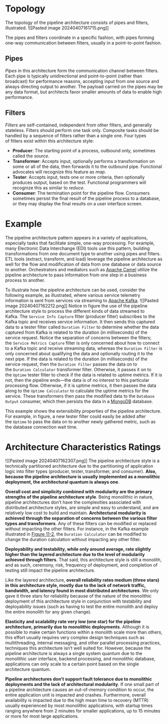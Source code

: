 # Topology
The topology of the pipeline architecture consists of pipes and filters, illustrated.
![[Pasted image 20240407161715.png]]

The pipes and filters coordinate in a specific fashion, with pipes forming one-way communication between filters, usually in a point-to-point fashion.
## Pipes
_Pipes_ in this architecture form the communication channel between filters. Each pipe is typically unidirectional and point-to-point (rather than broadcast) for performance reasons, accepting input from one source and always directing output to another. The payload carried on the pipes may be any data format, but architects favor smaller amounts of data to enable high performance.
## Filters
_Filters_ are self-contained, independent from other filters, and generally stateless. Filters should perform one task only. Composite tasks should be handled by a sequence of filters rather than a single one.
Four types of filters exist within this architecture style:
- **Producer**: The starting point of a process, outbound only, sometimes called the _source_.
- **Transformer**: Accepts input, optionally performs a transformation on some or all of the data, then forwards it to the outbound pipe. Functional advocates will recognize this feature as _map_.
- **Tester**: Accepts input, tests one or more criteria, then optionally produces output, based on the test. Functional programmers will recognize this as similar to _reduce_.
- **Consumer**: The termination point for the pipeline flow. Consumers sometimes persist the final result of the pipeline process to a database, or they may display the final results on a user interface screen.
# Example
The pipeline architecture pattern appears in a variety of applications, especially tasks that facilitate simple, one-way processing. For example, many Electronic Data Interchange (EDI) tools use this pattern, building transformations from one document type to another using pipes and filters. ETL tools (extract, transform, and load) leverage the pipeline architecture as well for the flow and modification of data from one database or data source to another. Orchestrators and mediators such as [Apache Camel](https://camel.apache.org/) utilize the pipeline architecture to pass information from one step in a business process to another.

To illustrate how the pipeline architecture can be used, consider the following example, as illustrated, where various service telemetry information is sent from services via streaming to [Apache Kafka](https://kafka.apache.org/).
![[Pasted image 20240407162212.png]]
Notice in figure the use of the pipeline architecture style to process the different kinds of data streamed to Kafka. The `Service Info Capture` filter (producer filter) subscribes to the Kafka topic and receives service information. It then sends this captured data to a tester filter called `Duration Filter` to determine whether the data captured from Kafka is related to the duration (in milliseconds) of the service request. Notice the separation of concerns between the filters; the `Service Metrics Capture` filter is only concerned about how to connect to a Kafka topic and receive streaming data, whereas the `Duration Filter` is only concerned about qualifying the data and optionally routing it to the next pipe. If the data is related to the duration (in milliseconds) of the service request, then the `Duration Filter` passes the data on to the `Duration Calculator` transformer filter. Otherwise, it passes it on to the `Uptime` tester filter to check if the data is related to uptime metrics. If it is not, then the pipeline ends—the data is of no interest to this particular processing flow. Otherwise, if it is uptime metrics, it then passes the data along to the `Uptime Calculator` to calculate the uptime metrics for the service. These transformers then pass the modified data to the `Database Output` consumer, which then persists the data in a [MongoDB](https://www.mongodb.com/) database.

This example shows the extensibility properties of the pipeline architecture. For example, in figure, a new tester filter could easily be added after the `Uptime` to pass the data on to another newly gathered metric, such as the database connection wait time.
# Architecture Characteristics Ratings
![[Pasted image 20240407162307.png]]
The pipeline architecture style is a technically partitioned architecture due to the partitioning of application logic into filter types (producer, tester, transformer, and consumer). **Also, because the pipeline architecture is usually implemented as a monolithic deployment, the architectural quantum is always one**.

**Overall cost and simplicity combined with modularity are the primary strengths of the pipeline architecture style**. Being monolithic in nature, pipeline architectures don’t have the complexities associated with distributed architecture styles, are simple and easy to understand, and are relatively low cost to build and maintain. **Architectural modularity is achieved through the separation of concerns between the various filter types and transformers**. Any of these filters can be modified or replaced without impacting the other filters. For instance, in the Kafka example illustrated in [Figure 11-2](httpsr2://id_qzpc_v_x_nlcn_nc_tmlra_x_rh_x_e_fwc_e_rhd_g_fc_um9hb_wlu_z1x_f_r_f_j_m_y_w_iu_v_ghvcml1b_v_jl_y_w_rlclxwd_w_jsa_w_nhd_glvbn_nc_mzk1_ym_nk_y_w_ut_zjll_o_c00_nj_zl_l_tkw_o_g_et_nm_ri_o_t_m5_nm_ri_o_d_bh_x_g_jvb2su_z_x_b1_yg--/xthoriumhttps/ip0.0.0.0/p/OEBPS/ch11.xhtml?r2_CSS=eyJzZXRDU1MiOnsiYTExeU5vcm1hbGl6ZSI6ZmFsc2UsImJvZHlIeXBoZW5zIjoiYXV0byIsImNvbENvdW50IjoiYXV0byIsImZvbnQiOiJERUZBVUxUIiwiZm9udFNpemUiOiIxMzcuNSUiLCJpbnZlcnQiOmZhbHNlLCJsZXR0ZXJTcGFjaW5nIjoiMCIsImxpZ2F0dXJlcyI6Im5vbmUiLCJsaW5lSGVpZ2h0IjoiMCIsIm5pZ2h0IjpmYWxzZSwicGFnZU1hcmdpbnMiOiIwLjUiLCJwYWdlZCI6dHJ1ZSwicGFyYVNwYWNpbmciOiIwIiwic2VwaWEiOmZhbHNlLCJ3b3JkU3BhY2luZyI6IjAiLCJtYXRoSmF4IjpmYWxzZSwicmVkdWNlTW90aW9uIjpmYWxzZSwibm9Gb290bm90ZXMiOmZhbHNlLCJub1J1YnkiOmZhbHNlfX0%3D&r2_ERS=eyJuYW1lIjoiVGhvcml1bSIsInZlcnNpb24iOiIyLjQuMSJ9&r2_DEBUG=false&r2_CLIPBOARD_INTERCEPT=false&r2_WEBVIEW_SLOT=center&r2_SECOND_WEBVIEW=0&r2_SESSION_INFO=MjZjYWE0NzctY2RkOC00YmI1LTlkZGQtM2M0NzdjMjM5YzUx#fig-style-pipeline-example), the `Duration Calculator` can be modified to change the duration calculation without impacting any other filter.

**Deployability and testability, while only around average, rate slightly higher than the layered architecture due to the level of modularity achieved through filters**. That said, this architecture style is still a monolith, and as such, ceremony, risk, frequency of deployment, and completion of testing still impact the pipeline architecture.

Like the layered architecture, **overall reliability rates medium (three stars) in this architecture style, mostly due to the lack of network traffic, bandwidth, and latency found in most distributed architectures**. We only gave it three stars for reliability because of the nature of the monolithic deployment of this architecture style in conjunction with testability and deployability issues (such as having to test the entire monolith and deploy the entire monolith for any given change).

**Elasticity and scalability rate very low (one star) for the pipeline architecture, primarily due to monolithic deployments**. Although it is possible to make certain functions within a monolith scale more than others, this effort usually requires very complex design techniques such as multithreading, internal messaging, and other parallel processing practices, techniques this architecture isn’t well suited for. However, because the pipeline architecture is always a single system quantum due to the monolithic user interface, backend processing, and monolithic database, applications can only scale to a certain point based on the single architecture quantum.

**Pipeline architectures don’t support fault tolerance due to monolithic deployments and the lack of architectural modularity**. If one small part of a pipeline architecture causes an out-of-memory condition to occur, the entire application unit is impacted and crashes. Furthermore, overall availability is impacted due to the high mean time to recovery (MTTR) usually experienced by most monolithic applications, with startup times ranging anywhere from 2 minutes for smaller applications, up to 15 minutes or more for most large applications.